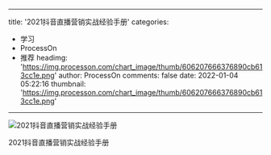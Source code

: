 
---
title: '2021抖音直播营销实战经验手册'
categories: 
 - 学习
 - ProcessOn
 - 推荐
headimg: 'https://img.processon.com/chart_image/thumb/606207666376890cb613cc1e.png'
author: ProcessOn
comments: false
date: 2022-01-04 05:22:16
thumbnail: 'https://img.processon.com/chart_image/thumb/606207666376890cb613cc1e.png'
---

<div>   
<img class="thumb" alt="2021抖音直播营销实战经验手册" src="https://img.processon.com/chart_image/thumb/606207666376890cb613cc1e.png" referrerpolicy="no-referrer">
<p>2021抖音直播营销实战经验手册</p>  
</div>
            